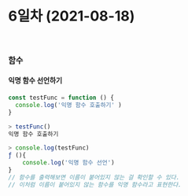 # 6일차 (2021-08-18)
<br>

### 함수  

#### 익명 함수 선언하기
```javascript
const testFunc = function () {
  console.log('익명 함수 호출하기' )
}

> testFunc()
익명 함수 호출하기

> console.log(testFunc)
ƒ (){
    console.log('익명 함수 선언')
}
// 함수를 출력해보면 이름이 붙어있지 않는 걸 확인할 수 있다.
// 이처럼 이름이 붙어있지 않는 함수를 익명 함수라고 표현한다.
```

